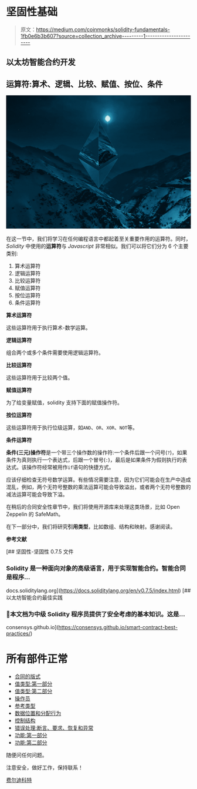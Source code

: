# 坚固性基础

> 原文：<https://medium.com/coinmonks/solidity-fundamentals-1fb0e6b3b607?source=collection_archive---------1----------------------->

## 以太坊智能合约开发

## 运算符:算术、逻辑、比较、赋值、按位、条件

![](img/29c045e003b8d9c8281732f57d5f3cfa.png)

在这一节中，我们将学习在任何编程语言中都起着至关重要作用的运算符。同时， *Solidity* 中使用的**运算符**与 *Javascript* 非常相似。我们可以将它们分为 6 个主要类别:

1.  算术运算符
2.  逻辑运算符
3.  比较运算符
4.  赋值运算符
5.  按位运算符
6.  条件运算符

**算术运算符**

这些运算符用于执行算术-数学运算。

**逻辑运算符**

组合两个或多个条件需要使用逻辑运算符。

**比较运算符**

这些运算符用于比较两个值。

**赋值运算符**

为了给变量赋值，solidity 支持下面的赋值操作符。

**按位运算符**

这些运算符用于执行位级运算，如`AND`、`OR`、`XOR`、`NOT`等。

**条件运算符**

**条件(三元)操作符**是一个带三个操作数的操作符:一个条件后跟一个问号(`?`)，如果条件为真则执行一个表达式，后跟一个冒号(`:`)，最后是如果条件为假则执行的表达式。该操作符经常被用作`if`语句的快捷方式。

应该仔细检查无符号数学运算。有些情况需要注意，因为它们可能会在生产中造成混乱，例如，两个无符号整数的乘法运算可能会导致溢出，或者两个无符号整数的减法运算可能会导致下溢。

在稍后的合同安全性章节中，我们将使用开源库来处理这类场景，比如 Open Zeppelin 的 SafeMath。

在下一部分中，我们将研究**引用类型**，比如数组、结构和映射。感谢阅读。

**参考文献**

 [## 坚固性-坚固性 0.7.5 文件

### Solidity 是一种面向对象的高级语言，用于实现智能合约。智能合同是程序…

docs.soliditylang.org](https://docs.soliditylang.org/en/v0.7.5/index.html)  [## 以太坊智能合约最佳实践

### 本文档为中级 Solidity 程序员提供了安全考虑的基本知识。这是…

consensys.github.io](https://consensys.github.io/smart-contract-best-practices/) 

# 所有部件正常

*   [合同的版式](https://ferdikurt.medium.com/solidity-fundamentals-88ceb4873064)
*   [值类型:第一部分](https://ferdikurt.medium.com/solidity-fundamentals-ca824a3ac023)
*   [值类型:第二部分](https://ferdikurt.medium.com/solidity-fundamentals-c94460e3be3d)
*   [操作员](/coinmonks/solidity-fundamentals-1fb0e6b3b607)
*   [参考类型](/coinmonks/solidity-fundamentals-e4e4660e16c8)
*   [数据位置和分配行为](/coinmonks/solidity-fundamentals-a71bf54c0b98)
*   [控制结构](/coinmonks/solidity-fundamentals-1dc2af4b453b)
*   [错误处理:断言、要求、恢复和异常](/coinmonks/solidity-fundamentals-a95bb6c8ba2a)
*   [功能:第一部分](/coinmonks/solidity-fundamentals-d2216be1c2c3)
*   [功能:第二部分](https://ferdikurt.medium.com/solidity-fundamentals-functions-a7e3d38c1fe5)

随便问任何问题。

注意安全，做好工作，保持联系！

[费尔迪科特](https://www.linkedin.com/in/ferdi-kurt-8b910b164/)